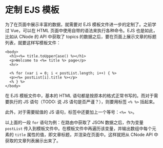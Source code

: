 # 定制 EJS 模板

为了在页面中展示丰富的数据，就需要对 EJS 模板文件进一步的定制了。之前学过 Vue，可以在 HTML 页面中使用自带的语法来执行各种命令。EJS 也是如此，比如从 CNode 的 API 中获取了 topics 的数据之后，要在页面上展示文章的标题列表，就要这样写模板文件：

```ejs
<body>
  <h1><%= title.toUpperCase() %></h1>
  <p>Welcome to <%= title %> page</p>
  <hr>

  <% for (var i = 0; i < postList.length; i++) { %>
  <p><%= postList[i].title %></p>
  <% } %>
</body>
```

在 EJS 模板文件中，基本的 HTML 语句都是按原本的格式正常书写的。而对于需要执行的 JS 语句（TODO: 说 JS 语句是否严谨？），则要用标签 `<% %>` 括起来。

此外，对于需要赋值的 JS 语句，标签中还要加上一个等号：`<%= %>`。

以上面的一段 `for` 语句为例：在路由中获取了 JSON 数据之后，作为变量 `postList` 传入到模板文件中。在模板文件中再遍历该变量，并输出数组中每个元素的 `title` 属性的值，即文章标题，并渲染在页面中。这样就把从 CNode API 中获取的文章列表展示出来了。

